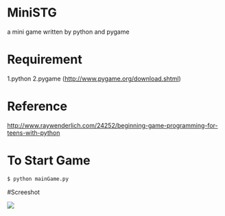 # MiniSTG
a mini game written by python and pygame
# Requirement
1.python
2.pygame (http://www.pygame.org/download.shtml)
# Reference
http://www.raywenderlich.com/24252/beginning-game-programming-for-teens-with-python
# To Start Game
  
```bash
$ python mainGame.py
```
#Screeshot

![](http://i.imgur.com/rXGXvoG.jpg)
